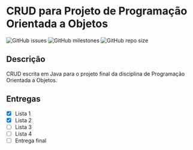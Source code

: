 # CRUD para Projeto de Programação Orientada a Objetos

![GitHub issues](https://img.shields.io/github/issues-raw/VictorDMe/crud_poo?color=008000&style=for-the-badge)
![GitHub milestones](https://img.shields.io/github/milestones/open/VictorDMe/crud_poo?label=Entregas%20Pendentes&style=for-the-badge)
![GitHub repo size](https://img.shields.io/github/repo-size/VictorDMe/crud_poo?label=tamanho%20total&style=for-the-badge)

## Descrição
CRUD escrita em Java para o projeto final da disciplina de Programação Orientada a Objetos.

## Entregas
- [x] Lista 1
- [x] Lista 2
- [ ] Lista 3
- [ ] Lista 4
- [ ] Entrega final
